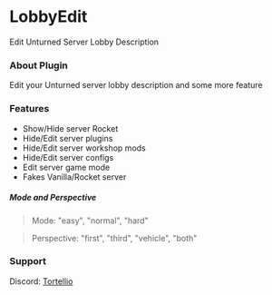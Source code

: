# LobbyEdit
Edit Unturned Server Lobby Description

### About Plugin
Edit your Unturned server lobby description and some more feature

### Features
- Show/Hide server Rocket
- Hide/Edit server plugins
- Hide/Edit server workshop mods
- Hide/Edit server configs
- Edit server game mode
- Fakes Vanilla/Rocket server

##### Mode and Perspective
> Mode: "easy", "normal", "hard"

> Perspective: "first", "third", "vehicle", "both"

### Support
Discord: [Tortellio](https://discord.gg/pzQwsew)
